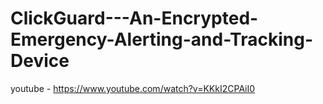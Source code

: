 # ClickGuard---An-Encrypted-Emergency-Alerting-and-Tracking-Device

youtube - https://www.youtube.com/watch?v=KKkI2CPAiI0
